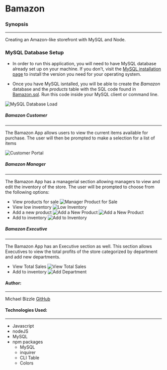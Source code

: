 # Bamazon

### Synopsis
***

Creating an Amazon-like storefront with MySQL and Node. 

### MySQL Database Setup

* In order to run this application, you will need to have MySQL database already set up on your machine. If you don't, visit the [MySQL installation page](https://dev.mysql.com/doc/refman/5.6/en/installing.html) to install the version you need for your operating system. 

* Once you have MySQL isntalled, you will be able to create the *Bamazon* database and the *products* table with the SQL code found in [Bamazon.sql](Bamazon.sql). Run this code inside your MySQL client or command line. 

![MySQL Database Load](img/sqlLoad.JPG)

##### Bamazon Customer
***

The Bamazon App allows users to view the current items available for purchase.  The user will then be prompted to make a selection for a list of items

![Customer Portal](img/customer.JPG)


##### Bamazon Manager
***
The Bamazon App has a managerial section allowing managers to view and edit the inventory of the store.  The user will be prompted to choose from the following options:
* View products for sale
![Manager Product for Sale](img/mgrViewProd.JPG)
* View low inventory
![Low Inventory](img/mgrLowInv.JPG)
* Add a new product
![Add a New Product](img/mgrAddProd.JPG)
![Add a New Product](img/mgrAddNew.JPG)
* Add to inventory
![Add to Inventory](img/mgrAddInv.JPG)


##### Bamazon Executive
***
The Bamazon App has an Executive section as well.  This section allows Executives to view the total profits of the store categorized by department and add new departments.  

* View Total Sales
![View Total Sales](img/execSales.JPG)
* Add to inventory
![Add Department](img/execAddDept.JPG)


#### Author:
***
Michael Bizzle [GitHub](https://github.com/mbizzle1464)

#### Technologies Used:
***
* Javascript
* nodeJS
* MySQL
* npm packages
    * MySQL
    * inquirer
    * CLI Table
    * Colors